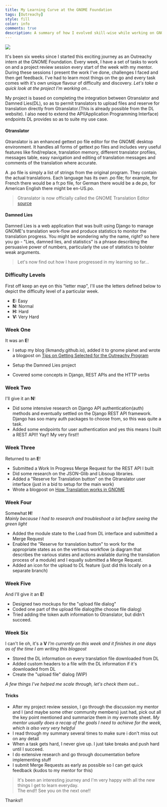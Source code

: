 ```yaml
---
title: My Learning Curve at the GNOME Foundation
tags: [Outreachy]
style: fill
color: info
comments: true
description: A summary of how I evolved skill-wise while working on GNOME's Translation Editor
---
```


![](https://image.freepik.com/free-psd/crumpled-paper-form-light-bulb-more-you-learn-more-you-earn-quote_23-2148347760.jpg)


It's been six weeks since I started this exciting journey as an Outreachy intern at the GNOME Foundation.
Every week, I have a set of tasks to work on and a project review session every start of the week with my mentor.  
During these sessions I present the work I've done, challenges I faced and then get feedback. I've had to learn most things on the go and every task comes with it's own unique flavour of difficulty and discovery.
*Let's take a quick look at the project I'm working on...*

My project is based on completing the integration between Gtranslator and Damned Lies(DL), so as to permit translators to upload files and reserve for translation directly from Gtranslator.(This is already possible from the DL website).
I also need to extend the API(Application Programming Interface) endpoints DL provides so as to suite my use case.

#### Gtranslator

Gtranslator is an enhanced gettext po file editor for the GNOME desktop environment. It handles all forms of gettext po files and includes very useful features like find/replace, translation memory, different translator profiles, messages table, easy navigation and editing of translation messages and comments of the translation where accurate.

A .po file is simply a list of strings from the original program. They contain the actual translations. Each language has its own .po file; for example, for French there would be a fr.po file, for German there would be a de.po, for American English there might be en-US.po.

> Gtranslator is now officially called the GNOME Translation Editor [source](https://wiki.gnome.org/Apps/Gtranslator)


#### Damned Lies

Damned Lies is a web application that was built using Django to manage GNOME's translation work-flow and produce 
statistics to monitor the translation progress.
You might be wondering why the name, right? so here you go - "Lies, damned lies, and statistics" is a phrase describing the persuasive power of numbers, particularly the use of statistics to bolster weak arguments.

> Let's now find out how I have progressed in my learning so far...


### Difficulty Levels

First off keep an eye on this "letter map", I'll use the letters defined below to depict the difficulty level of a particular week.

- **E:** Easy
- **N:** Normal
- **H:** Hard
- **V:** Very Hard


### Week One

It was an **E**!
- I setup my blog (lkmandy.github.io), added it to gnome planet and wrote a blogpost on [Tips on Getting Selected for the Outreachy Program](https://lkmandy.github.io/lkmandy.github.io/blog/2020/tips-on-getting-selected-for-the-outreachy-program/)

- Setup the Damned Lies project
- Covered some concepts in Django, REST APIs and the HTTP verbs


### Week Two

I'll give it an **N**!
- Did some intensive research on Django API authentication(auth) methods and eventually settled on the Django REST API framework. Django has soo many auth packages to choose from, so this was quite a task.
- Added some endpoints for user authentication and yes this means I built a REST API!! Yay!! My very first!!

### Week Three

Returned to an **E**!
- Submitted a Work In Progress Merge Request for the REST API I built
- Did some research on the JSON-Glib and Libsoup libraries.
- Added a "Reserve for Translation button" on the Gtranslator user interface (just in a bid to setup for the main work)
- Wrote a blogpost on [How Translation works in GNOME](https://lkmandy.github.io/lkmandy.github.io/blog/2020/how-translation-works-in-gnome/)


### Week Four

Somewhat **H**!  
*Mainly because I had to research and troubleshoot a lot before seeing the green light*
- Added the module state to the Load from DL interface and submitted a Merge Request
- Enabled the "Reserve for translation button" to work for the appropriate states as on the vertimus workflow (a diagram that describes the various states and actions available during the translation process of a module) and I equally submitted a Merge Request.
- Added an icon for the upload to DL feature (just did this locally on a separate branch)


### Week Five

And I'll give it an **E**!
- Designed two mockups for the "upload file dialog"
- Coded one part of the upload file dialog(the choose file dialog)
- Tried adding the token auth information to Gtranslator, but didn't succeed.


### Week Six

I can't lie oh, it's a **V**
*I'm currently on this week and it finishes in one days as of the time I am writing this blogpost*
- Stored the DL information on every translation file downloaded from DL
- Added custom headers to a file with the DL information if it's downloaded from DL
- Create the "upload file" dialog (WIP)

*A few things I've helped me scale through, let's check them out...*


#### Tricks

- After my project review session, I go through the discussion my mentor and I (and maybe some other community members) just had, pick out all the key point mentioned and summarize them in my evernote sheet.
*My mentor usually does a recap of the goals I need to achieve for the week, which is also very very helpful*
- I read through my summary several times to make sure i don't miss out on any detail
- When a task gets hard, I never give up. I just take breaks and push hard until I succeed.
- I do extensive research and go through documentation before implementing stuff
- I submit Merge Requests as early as possible so I can get quick feedback (kudos to my mentor for this)

> It's been an interesting journey and I'm very happy with all the new things I get to learn everyday.  
The end!!
See you on the next one!!

Thanks!!
